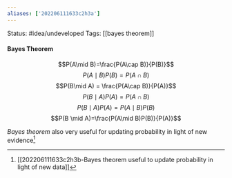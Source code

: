 ```yaml
---
aliases: ['202206111633c2h3a']
---
```

Status: #idea/undeveloped 
Tags: [[bayes theorem]]

#### Bayes Theorem
$$P(A\mid B)=\frac{P(A\cap B)}{P(B)}$$ $$P(A\mid B)P(B)=P(A\cap B)$$ $$P(B\mid A) = \frac{P(A\cap B)}{P(A)}$$
$$P(B\mid A)P(A) = P(A\cap B)$$
$$P(B\mid A)P(A) = P(A\mid B)P(B)$$
$$P(B \mid A)=\frac{P(A\mid B)P(B)}{P(A)}$$

*Bayes theorem* also very useful for updating probability in light of new evidence[^2]

[^1]: [[Skiena-The Data Science  Design Manual 1st|The Data Science Design Manual 1st]] pg 31
[^2]: [[202206111633c2h3b-Bayes theorem useful to update probability in light of new data]]